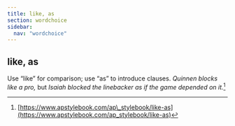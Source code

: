 ```yaml
---
title: like, as
section: wordchoice
sidebar:
  nav: "wordchoice"
---
```

## like, as

Use “like” for comparison; use “as” to introduce clauses. _Quinnen blocks like a pro,_ but _Isaiah_ _blocked the linebacker as if the game depended on it._[^55]

[^55]: [https://www.apstylebook.com/ap\_stylebook/like-as](https://www.apstylebook.com/ap_stylebook/like-as)